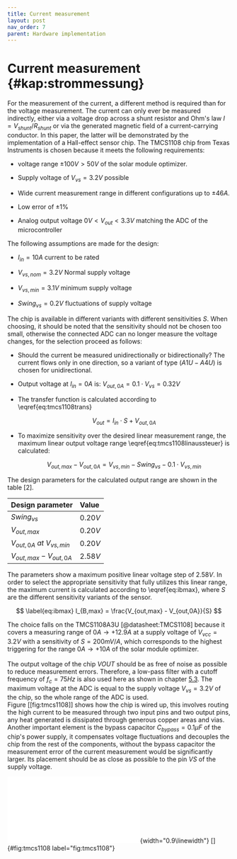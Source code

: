 ```yaml
---
title: Current measurement
layout: post
nav_order: 7
parent: Hardware implementation
---
```


# Current measurement {#kap:strommessung}

For the measurement of the current, a different method is required than
for the voltage measurement. The current can only ever be measured
indirectly, either via a voltage drop across a shunt resistor and Ohm's law $I=V_{shunt}/R_{shunt}$ or via the generated magnetic field of a current-carrying conductor. In this paper, the latter will be demonstrated by the implementation of a Hall-effect sensor chip. The TMCS1108 chip from Texas Instruments is chosen because it meets the following requirements:

-   voltage range $\pm100V > 50V$ of the solar module optimizer.

-   Supply voltage of $V_{vs}=3.2V$ possible

-   Wide current measurement range in different configurations up to
    $\pm 46A$.

-   Low error of $\pm1\%$

-   Analog output voltage $0V<V_{out}<3.3V$ matching the
    ADC of the microcontroller

The following assumptions are made for the design:

-   $I_{in} = 10A$ current to be rated

-   $V_{vs,nom} = 3.2V$ Normal supply voltage

-   $V_{vs,min} = 3.1V$ minimum supply voltage

-   $Swing_{vs} = 0.2 V$ fluctuations of supply voltage

The chip is available in different variants with different sensitivities $S$. When choosing, it should be noted that the sensitivity should not be chosen too small, otherwise the connected ADC can no longer measure the voltage changes, for the selection proceed as follows:

-   Should the current be measured unidirectionally or bidirectionally?
    The current flows only in one direction, so a variant of type
    $(A1U-A4U)$ is chosen for unidirectional.

-   Output voltage at $I_{in} =0A$ is:
    $V_{out,0A}= 0.1 \cdot V_{vs} = 0.32V$

-   The transfer function is calculated according to \eqref{eq:tmcs1108trans} 
    
    $$ \label{eq:tmcs1108trans} V_{out} = I_{in} \cdot S + V_{out,0A}$$

-   To maximize sensitivity over the desired linear measurement range,
    the maximum linear output voltage range
    \eqref{eq:tmcs1108linaussteuer} is calculated:

    $$ \label{eq:tmcs1108linaussteuer}
            V_{out,max} - V_{out,0A} = V_{vs,min} - Swing_{vs} - 0.1 \cdot V_{vs,min} $$

The design parameters for the calculated output range are shown in the
table [2].

| Design parameter              |  Value  |          
|:------------------------------|:--------|
| $Swing_{vs}$                  | $0.20V$ |
| $V_{out,max}$                 | $0.20V$ |
| $V_{out,0A}\:at\:V_{vs,min}$  | $0.20V$ |
| $V_{out,max} - V_{out,0A}$    | $2.58V$ |


The parameters show a maximum positive linear voltage step of $2.58V$. In order to select the appropriate sensitivity that fully utilizes this linear range, the maximum current is calculated according to \eqref{eq:ibmax}, where $S$ are the different sensitivity variants of the sensor.

$$ \label{eq:ibmax}
I_{B,max} = \frac{V_{out,max} - V_{out,0A}}{S} $$

The choice falls on the TMCS1108A3U [@datasheet:TMCS1108] because it
covers a measuring range of ${0A \rightarrow +12.9A}$ at a supply
voltage of ${V_{vcc}=3.2V}$ with a sensitivity of $S = 200mV/A$, which
corresponds to the highest triggering for the range
${0A \rightarrow +10A}$ of the solar module optimizer.\
\
The output voltage of the chip $VOUT$ should be as free of noise as
possible to reduce measurement errors. Therefore, a low-pass filter with
a cutoff frequency of $f_{c}=75Hz$ is also used here as shown in chapter
[5.3](#kap:tiefpass). The
maximum voltage at the ADC is equal to the supply voltage
$V_{vs}=3.2V$ of the chip, so the whole range of the
ADC is used.\
Figure [\[fig:tmcs1108\]] shows how the chip is wired up, this involves routing the high current to be measured through two input pins and two output pins, any heat generated is dissipated through generous copper areas and vias. Another important element is the bypass capacitor $C_{bypass}=0.1\mu F$ of the chip's power supply, it compensates voltage fluctuations and decouples the chip from the rest of the components, without the bypass capacitor the measurement error of the current measurement would be significantly larger. Its placement should be as close as possible to the pin *VS* of the supply voltage. 

![image](import/tmcs1108.pdf){width="0.9\\linewidth"} []{#fig:tmcs1108
label="fig:tmcs1108"}

